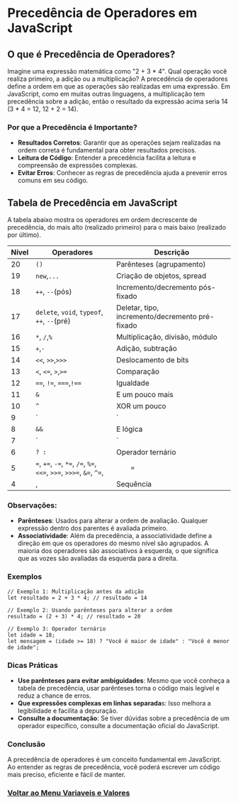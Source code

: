 # Precedência de Operadores em JavaScript

## O que é Precedência de Operadores?

Imagine uma expressão matemática como "2 + 3 * 4". Qual operação você realiza primeiro, a adição ou a multiplicação? A precedência de operadores define a ordem em que as operações são realizadas em uma expressão. Em JavaScript, como em muitas outras linguagens, a multiplicação tem precedência sobre a adição, então o resultado da expressão acima seria 14 (3 * 4 = 12, 12 + 2 = 14).

### Por que a Precedência é Importante?

- **Resultados Corretos**: Garantir que as operações sejam realizadas na ordem correta é fundamental para obter resultados precisos.
- **Leitura de Código**: Entender a precedência facilita a leitura e compreensão de expressões complexas.
- **Evitar Erros**: Conhecer as regras de precedência ajuda a prevenir erros comuns em seu código.

## Tabela de Precedência em JavaScript

A tabela abaixo mostra os operadores em ordem decrescente de precedência, do mais alto (realizado primeiro) para o mais baixo (realizado por último).

| **Nível**|	**Operadores**|**Descrição**|
|------|-----------|-------|
|20	|`()`|	Parênteses (agrupamento)|
|19	|`new`,`...`|	Criação de objetos, spread|
|18	|`++`, `--`(pós)|	Incremento/decremento pós-fixado|
|17|`delete`, `void`, `typeof`, `++`, `--`(pré)|	Deletar, tipo, incremento/decremento pré-fixado|
|16	|`*`, `/`,`%`|	Multiplicação, divisão, módulo|
|15	|`+`,`-`|	Adição, subtração|
|14|	`<<`, `>>`,`>>>`|	Deslocamento de bits|
|13	|`<`, `<=`, `>`,`>=`|	Comparação|
|12	|`==`, `!=`, `===`,`!==`|	Igualdade|
|11|	`&`|	E um pouco mais|
|10	|`^`|	XOR um pouco|
|9	|`	|`|
|8	|`&&`|	E lógica|
|7	|`|	`|
|6	|`? :`|	Operador ternário|
|5	|`=`, `+=`, `-=`, `*=`, `/=`, `%=`, `<<=`, `>>=`, `>>>=`, `&=`, `^=`, |`	=`|
|4	|,|	Sequência|

### Observações:

- **Parênteses**: Usados ​​para alterar a ordem de avaliação. Qualquer expressão dentro dos parentes é avaliada primeiro.
- **Associatividade**: Além da precedência, a associatividade define a direção em que os operadores do mesmo nível são agrupados. A maioria dos operadores são associativos à esquerda, o que significa que as vozes são avaliadas da esquerda para a direita.

### Exemplos

```
// Exemplo 1: Multiplicação antes da adição
let resultado = 2 + 3 * 4; // resultado = 14

// Exemplo 2: Usando parênteses para alterar a ordem
resultado = (2 + 3) * 4; // resultado = 20

// Exemplo 3: Operador ternário
let idade = 18;
let mensagem = (idade >= 18) ? "Você é maior de idade" : "Você é menor de idade";
```

### Dicas Práticas

- **Use parênteses para evitar ambiguidades**: Mesmo que você conheça a tabela de precedência, usar parênteses torna o código mais legível e reduz a chance de erros.
- **Que expressões complexas em linhas separada**s: Isso melhora a legibilidade e facilita a depuração.
- **Consulte a documentação**: Se tiver dúvidas sobre a precedência de um operador específico, consulte a documentação oficial do JavaScript.

### Conclusão

A precedência de operadores é um conceito fundamental em JavaScript. Ao entender as regras de precedência, você poderá escrever um código mais preciso, eficiente e fácil de manter.

### [Voltar ao Menu Variaveis e Valores](menu_variaveis-valores.md)
